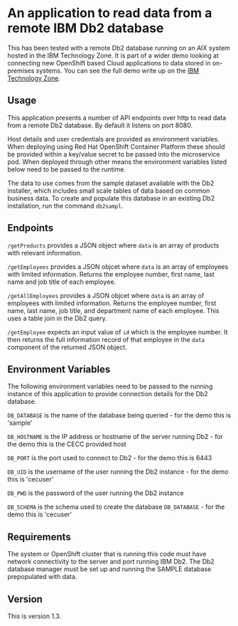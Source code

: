 # An application to read data from a remote IBM Db2 database
This has been tested with a remote Db2 database running on an AIX system hosted in the IBM Technology Zone. It is part of a wider demo looking at connecting new OpenShift based Cloud applications to data stored in on-premises systems. You can see the full demo write up on the [IBM Technology Zone](https://techzone.ibm.com/collection/connecting-to-db-2-on-aix-via-api-microservice-in-red-hat-open-shift-all-on-ibm-power).

## Usage
This application presents a number of API endpoints over http to read data from a remote Db2 database. By default it listens on port 8080.

Host details and user credentials are provided as environment variables. When deploying using Red Hat OpenShift Container Platform these should be provided within a key/value secret to be passed into the microservice pod. When deployed through other means the environment variables listed below need to be passed to the runtime.

The data to use comes from the sample dataset available with the Db2 installer, which includes small scale tables of data based on common business data. To create and populate this database in an existing Db2 installation, run the command `db2sampl`.

## Endpoints
`/getProducts` provides a JSON object where `data` is an array of products with relevant information.

`/getEmployees` provides a JSON objcet where `data` is an array of employees with limited information.
Returns the employee number, first name, last name and job title of each employee.

`/getAllEmployees` provides a JSON objcet where `data` is an array of employees with limited information.
Returns the employee number, first name, last name, job title, and department name of each employee. This uses a table join in the Db2 query.

`/getEmployee` expects an input value of `id` which is the employee number. It then returns the full information record of that employee in the `data` component of the returned JSON object.

## Environment Variables
The following environment variables need to be passed to the running instance of this application to provide connection details for the Db2 database.

`DB_DATABASE` is the name of the database being queried - for the demo this is 'sample'

`DB_HOSTNAME` is the IP address or hostname of the server running Db2 - for the demo this is the CECC provided host

`DB_PORT` is the port used to connect to Db2 - for the demo this is 6443

`DB_UID` is the username of the user running the Db2 instance - for the demo this is 'cecuser'

`DB_PWD` is the password of the user running the Db2 instance

`DB_SCHEMA` is the schema used to create the database `DB_DATABASE` - for the demo this is 'cecuser'

## Requirements
The system or OpenShift cluster that is running this code must have network connectivity to the server and port running IBM Db2.
The Db2 database manager must be set up and running the SAMPLE database prepopulated with data.

## Version
This is version 1.3.